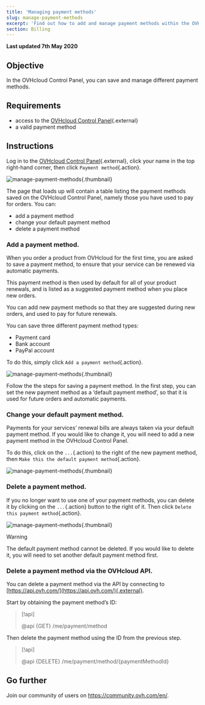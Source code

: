 ```yaml
---
title: 'Managing payment methods'
slug: manage-payment-methods
excerpt: 'Find out how to add and manage payment methods within the OVHcloud Control Panel'
section: Billing
---
```


**Last updated 7th May 2020**

## Objective
In the OVHcloud Control Panel, you can save and manage different payment methods.

## Requirements
- access to the [OVHcloud Control Panel](https://ca.ovh.com/auth/){.external}
- a valid payment method

## Instructions

Log in to the [OVHcloud Control Panel](https://ca.ovh.com/auth/){.external}, click your name in the top right-hand corner, then click `Payment method`{.action}.

![manage-payment-methods](images/hubpayment.png){.thumbnail}

The page that loads up will contain a table listing the payment methods saved on the OVHcloud Control Panel, namely those you have used to pay for orders. You can:

- add a payment method 
- change your default payment method
- delete a payment method

### Add a payment method.

When you order a product from OVHcloud for the first time, you are asked to save a payment method, to ensure that your service can be renewed via automatic payments.

This payment method is then used by default for all of your product renewals, and is listed as a suggested payment method when you place new orders.

You can add new payment methods so that they are suggested during new orders, and used to pay for future renewals.

You can save three different payment method types:

- Payment card
- Bank account
- PayPal account 

To do this, simply click `Add a payment method`{.action}.

![manage-payment-methods](images/managepaymentmethods2.png){.thumbnail}

Follow the the steps for saving a payment method. In the first step, you can set the new payment method as a ‘default payment method’, so that it is used for future orders and automatic payments.

### Change your default payment method.

Payments for your services’ renewal bills are always taken via your default payment method. If you would like to change it, you will need to add a new payment method in the OVHcloud Control Panel.

To do this, click on the `...`{.action} to the right of the new payment method, then `Make this the default payment method`{.action}.

![manage-payment-methods](images/managepaymentmethods3.png){.thumbnail}

### Delete a payment method.

If you no longer want to use one of your payment methods, you can delete it by clicking on the `...`{.action} button to the right of it. Then click `Delete this payment method`{.action}.

![manage-payment-methods](images/managepaymentmethods4.png){.thumbnail}

> [!warning]
>
The default payment method cannot be deleted. If you would like to delete it, you will need to set another default payment method first.
>

### Delete a payment method via the OVHcloud API.

You can delete a payment method via the API by connecting to [https://api.ovh.com/](https://api.ovh.com/){.external}.

Start by obtaining the payment method’s ID: 

> [!api]
>
> @api {GET} /me/payment/method 
>

Then delete the payment method using the ID from the previous step.

> [!api]
>
> @api {DELETE} /me/payment/method/{paymentMethodId}
>

## Go further

Join our community of users on <https://community.ovh.com/en/>.
